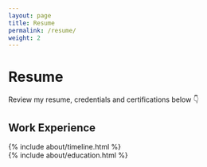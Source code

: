 ```yaml
---
layout: page
title: Resume
permalink: /resume/
weight: 2
---
```


# **Resume**

Review my resume, credentials and certifications below :point_down:

## **Work Experience**

<div class="row">
{% include about/timeline.html %}
</div>

<div class="row">
{% include about/education.html %}
</div>